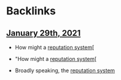 
# Backlinks
## [January 29th, 2021](<January 29th, 2021.md>)
- How might a [reputation system](<reputation system.md>)[

- "How might a [reputation system](<reputation system.md>)[

- Broadly speaking, the [reputation system](<reputation system.md>)

